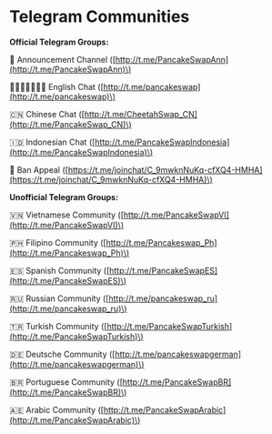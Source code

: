 # Telegram Communities

**Official Telegram Groups:**

📣 Announcement Channel \([http://t.me/PancakeSwapAnn](http://t.me/PancakeSwapAnn)\)

🏴󐁧󐁢󐁥󐁮󐁧󐁿 English Chat \([http://t.me/pancakeswap](http://t.me/pancakeswap)\)

🇨🇳 Chinese Chat \([http://t.me/CheetahSwap_CN](http://t.me/PancakeSwap_CN)\)

🇮🇩 Indonesian Chat \([http://t.me/PancakeSwapIndonesia](http://t.me/PancakeSwapIndonesia)\)

😤 Ban Appeal \([https://t.me/joinchat/C_9mwknNuKq-cfXQ4-HMHA](https://t.me/joinchat/C_9mwknNuKq-cfXQ4-HMHA)\)

**Unofficial Telegram Groups:**

🇻🇳 Vietnamese Community \([http://t.me/PancakeSwapVI](http://t.me/PancakeSwapVI)\)

🇵🇭 Filipino Community \([http://t.me/Pancakeswap_Ph](http://t.me/Pancakeswap_Ph)\)

🇪🇸 Spanish Community \([http://t.me/PancakeSwapES](http://t.me/PancakeSwapES)\)

🇷🇺 Russian Community \([http://t.me/pancakeswap_ru](http://t.me/pancakeswap_ru)\)

🇹🇷 Turkish Community \([http://t.me/PancakeSwapTurkish](http://t.me/PancakeSwapTurkish)\)

🇩🇪 Deutsche Community \([http://t.me/pancakeswapgerman](http://t.me/pancakeswapgerman)\)

🇧🇷 Portuguese Community \([http://t.me/PancakeSwapBR](http://t.me/PancakeSwapBR)\)

🇦🇪 Arabic Community \([http://t.me/PancakeSwapArabic](http://t.me/PancakeSwapArabic)\)
